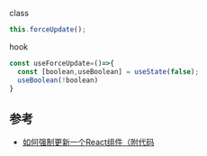 class
```jsx
this.forceUpdate();
```
hook
```js
const useForceUpdate=()=>{
  const [boolean,useBoolean] = useState(false);
  useBoolean(!boolean)
}
```
## 参考
- [如何强制更新一个React组件（附代码](https://juejin.cn/post/7156218336895107109?searchId=202308311216339D388ACF7F09D4E72F78)
